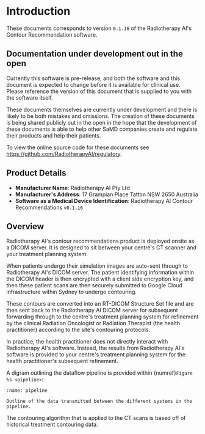 # Introduction

These documents corresponds to version `0.1.16` of the Radiotherapy AI's
Contour Recommendation software.

## Documentation under development out in the open

Currently this software is pre-release, and both the software and this document
is expected to change before it is available for clinical use. Please reference
the version of this document that is supplied to you with the software itself.

These documents themselves are currently under development and there is likely
to be both mistakes and omissions. The creation of these documents is being
shared publicly out in the open in the hope that the development of these
documents is able to help other SaMD companies create and regulate their
products and help their patients.

To view the online source code for these documents see
https://github.com/RadiotherapyAI/regulatory.

## Product Details

- **Manufacturer Name**: Radiotherapy AI Pty Ltd
- **Manufacturer's Address**: 17 Grampian Place Tatton NSW 2650 Australia
- **Software as a Medical Device Identification**: Radiotherapy AI Contour Recommendations `v0.1.16`

## Overview

Radiotherapy AI's contour recommendations product is deployed onsite as a DICOM
server. It is designed to sit between your centre's CT scanner and your
treatment planning system.

When patients undergo their simulation images are auto-sent through to
Radiotherapy AI's DICOM server. The patient identifying information within the
DICOM header is then encrypted with a client side encryption key, and then
these patient scans are then securely submitted to Google Cloud infrastructure
within Sydney to undergo contouring.

These contours are converted into an RT-DICOM Structure Set file and are then
sent back to the Radiotherapy AI DICOM server for subsequent forwarding through
to the centre's treatment planning system for refinement by the clinical
Radiation Oncologist or Radiation Therapist (the health practitioner) according
to the site's contouring protocols.

In practice, the health practitioner does not directly interact with
Radiotherapy AI's software. Instead, the results from Radiotherapy AI's
software is provided to your centre's treatment planning system for the health
practitioner's subsequent refinement.

A digram outlining the dataflow pipeline is provided within
{numref}`Figure %s <pipeline>`:

```{figure} img/deployment-diagram.png
:name: pipeline

Outline of the data transmitted between the different systems in the pipeline.
```

The contouring algorithm that is applied to the CT scans is based off of
historical treatment contouring data.
